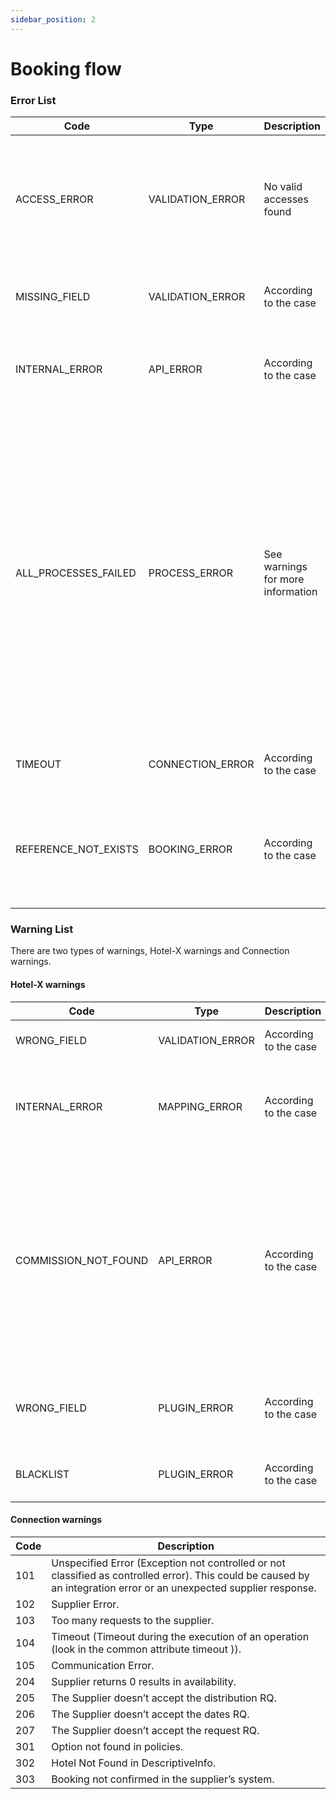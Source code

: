 ```yaml
---
sidebar_position: 2
---
```


# Booking flow

### Error List

| Code                 | Type             | Description                       | Explanation                                                                                                                                                                                                                                                      |
|----------------------|------------------|-----------------------------------|------------------------------------------------------------------------------------------------------------------------------------------------------------------------------------------------------------------------------------------------------------------|
| ACCESS_ERROR         | VALIDATION_ERROR | No valid accesses found           | The access is not found or it has no permission, or you are using a test access and you need to add the testMode.                                                                                                                                                |
| MISSING_FIELD        | VALIDATION_ERROR | According to the case             | Some mandatory fields are missing in input                                                                                                                                                                                                                       |
| INTERNAL_ERROR       | API_ERROR        | According to the case             | Covers any unexpected error or errors due to internal service                                                                                                                                                                                                    |
| ALL_PROCESSES_FAILED | PROCESS_ERROR    | See warnings for more information | This occurs when no options are returned for all accesses after applying a plugin (blacklist, filter, mapping code), commission, etc., it may also be caused by a wrong default setting, In the warning node you will find detailed information about the cause. |
| TIMEOUT              | CONNECTION_ERROR | According to the case             | This occurs due to a connection timeout                                                                                                                                                                                                                          |
| REFERENCE_NOT_EXISTS | BOOKING_ERROR    | According to the case             | This occurs when the booking reference provided is not available in the supplier system                                                                                                                                                                          |

### Warning List

There are two types of warnings, Hotel-X warnings and Connection warnings.

#### Hotel-X warnings

| Code                 | Type             | Description           | Explanation                                                                                                                                                                                                         |
|----------------------|------------------|-----------------------|---------------------------------------------------------------------------------------------------------------------------------------------------------------------------------------------------------------------|
| WRONG_FIELD          | VALIDATION_ERROR | According to the case | A field or fields in the request are not correct                                                                                                                                                                    |
| INTERNAL_ERROR       | MAPPING_ERROR    | According to the case | Error produced when mapping codes, it usually happens regarding hotel mapping                                                                                                                                       |
| COMMISSION_NOT_FOUND | API_ERROR        | According to the case | This occurs when the options are discarded because the supplier returns options with a negative commission that does not allow the calculation of the net price. You need to upload the commission file to solve it |
| WRONG_FIELD          | PLUGIN_ERROR     | According to the case | It occurs when the input of the plugin is misintroduced or misconstructed                                                                                                                                           |
| BLACKLIST            | PLUGIN_ERROR     | According to the case | It occurs when the hotels or accesses are blacklisted                                                                                                                                                               |

#### Connection warnings

| Code | Description                                                                                                                                                          |
|------|----------------------------------------------------------------------------------------------------------------------------------------------------------------------|
| 101  | Unspecified Error (Exception not controlled or not classified as controlled error). This could be caused by an integration error or an unexpected supplier response. |
| 102  | Supplier Error.                                                                                                                                                      |
| 103  | Too many requests to the supplier.                                                                                                                                   |
| 104  | Timeout (Timeout during the execution of an operation (look in the common attribute timeout )).                                                                      |
| 105  | Communication Error.                                                                                                                                                 |
| 204  | Supplier returns 0 results in availability.                                                                                                                          |
| 205  | The Supplier doesn’t accept the distribution RQ.                                                                                                                     |
| 206  | The Supplier doesn’t accept the dates RQ.                                                                                                                            |
| 207  | The Supplier doesn’t accept the request RQ.                                                                                                                          |
| 301  | Option not found in policies.                                                                                                                                        |
| 302  | Hotel Not Found in DescriptiveInfo.                                                                                                                                  |
| 303  | Booking not confirmed in the supplier’s system.                                                                                                                      |